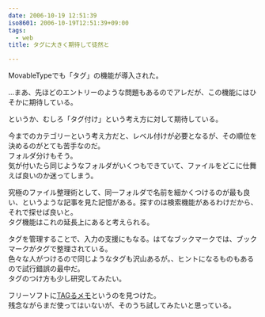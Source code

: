 ```yaml
---
date: 2006-10-19 12:51:39
iso8601: 2006-10-19T12:51:39+09:00
tags:
  - web
title: タグに大きく期待して徒然と

---
```


<div class="entry-body">
  <p>MovableTypeでも「タグ」の機能が導入された。</p>

  <p>…まあ、先ほどのエントリーのような問題もあるのでアレだが、この機能にはひそかに期待している。</p>

  <p>というか、むしろ「タグ付け」という考え方に対して期待している。</p>

  <p>今までのカテゴリーという考え方だと、レベル付けが必要となるが、その順位を決めるのがとても苦手なのだ。<br />
    フォルダ分けもそう。<br />
    気が付いたら同じようなフォルダがいくつもできていて、ファイルをどこに仕舞えば良いのか迷ってしまう。</p>

  <p>究極のファイル整理術として、同一フォルダで名前を細かくつけるのが最も良い、というような記事を見た記憶がある。探すのは検索機能があるわけだから、それで探せば良いと。<br />
    タグ機能はこれの延長上にあると考えられる。</p>

  <p>タグを管理することで、入力の支援にもなる。はてなブックマークでは、ブックマークがタグで整理されている。<br />
    色々な人がつけるので同じようなタグも沢山あるが。、ヒントになるものもあるので試行錯誤の最中だ。<br />
    タグのつけ方も少し研究してみたい。</p>

  <p>フリーソフトに<a title="TAGるメモ - ベクターソフトニュース" href="http://www.vector.co.jp/magazine/softnews/061007/n0610071.html">TAGるメモ</a>というのを見つけた。<br />
    残念ながらまだ使ってはいないが、そのうち試してみたいと思っている。</p>
</div>

